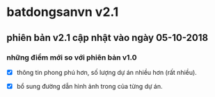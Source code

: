 # batdongsanvn v2.1

## phiên bản v2.1 cập nhật vào ngày 05-10-2018

### những điểm mới so với phiên bản v1.0

- [X] thông tin phong phú hơn, số lượng dự án nhiều hơn (rất nhiều).
- [X] bổ sung đường dẫn hình ảnh trong của từng dự án.

